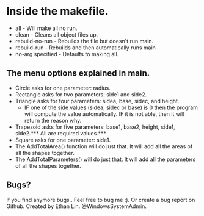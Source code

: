 # Inside the makefile.
* all - Will make all no run. 
* clean - Cleans all object files up.
* rebuild-no-run - Rebuilds the file but doesn't run main.
* rebuild-run - Rebuilds and then automatically runs main
* no-arg specified - Defaults to making all.
## The menu options explained in main.
* Circle asks for one parameter: radius.
* Rectangle asks for two parameters: side1 and side2.
* Triangle asks for four parameters: sidea, base, sidec, and height.
  * IF one of the side values (sidea, sidec or base) is 0 then the program will compute the value automatically. IF it is not able, then it will return the reason why.
* Trapezoid asks for five parameters: base1, base2, height, side1, side2.*** All are required values.***
* Square asks for one parameter: side1.
* The AddTotalArea() function will do just that. It will add all the areas of all the shapes together.
* The AddTotalParameters() will do just that. It will add all the parameters of all the shapes together.
## Bugs?
If you find anymore bugs.. Feel free to bug me :). Or create a bug report on Github.
Created by Ethan Lin. @WindowsSystemAdmin.
